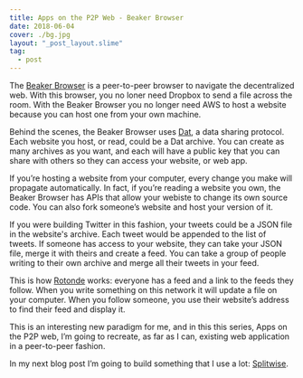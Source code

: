 ```yaml
---
title: Apps on the P2P Web - Beaker Browser
date: 2018-06-04
cover: ./bg.jpg
layout: "_post_layout.slime"
tag:
  - post
---
```


The [Beaker Browser](https://beakerbrowser.com/) is a peer-to-peer browser to
navigate the decentralized web. With this browser, you no loner need Dropbox to
send a file across the room. With the Beaker Browser you no longer need AWS to
host a website because you can host one from your own machine.

Behind the scenes, the Beaker Browser uses [Dat](https://datproject.org/), a
data sharing protocol. Each website you host, or read, could be a Dat archive.
You can create as many archives as you want, and each will have a public key
that you can share with others so they can access your website, or web app.

If you’re hosting a website from your computer, every change you make will
propagate automatically. In fact, if you’re reading a website you own, the
Beaker Browser has APIs that allow your webiste to change its own source code.
You can also fork someone’s website and host your version of it.

If you were building Twitter in this fashion, your tweets could be a JSON file
in the website's archive. Each tweet would be appended to the list of tweets. If
someone has access to your website, they can take your JSON file, merge it with
theirs and create a feed. You can take a group of people writing to their own
archive and merge all their tweets in your feed.

This is how [Rotonde](https://github.com/Rotonde/rotonde-client) works: everyone
has a feed and a link to the feeds they follow. When you write something on this
network it will update a file on your computer. When you follow someone, you use
their website’s address to find their feed and display it.

This is an interesting new paradigm for me, and in this this series, Apps on the
P2P web, I’m going to recreate, as far as I can, existing web application in a
peer-to-peer fashion.

In my next blog post I’m going to build something that I use a lot:
[Splitwise](https://splitwise.com).
